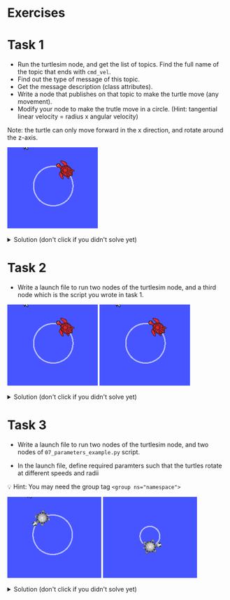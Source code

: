 # Exercises

# Task 1

- Run the turtlesim node, and get the list of topics. Find the full name of the topic that ends with ```cmd_vel```.
- Find out the type of message of this topic.
- Get the message description (class attributes).
- Write a node that publishes on that topic to make the turtle move (any movement).
- Modify your node to make the trutle move in a circle. (Hint: tangential linear velocity = radius x angular velocity)

Note: the turtle can only move forward in the x direction, and rotate around the z-axis.

![spinning turtle](presentation/figures/task1.gif)

<details><summary>Solution (don't click if you didn't solve yet)</summary>

```python
#!/usr/bin/env python

import rospy
from geometry_msgs.msg import Twist

rospy.init_node('commander')
pub = rospy.Publisher('/turtle1/cmd_vel', Twist, queue_size=10)
rate = rospy.Rate(100)

msg = Twist()

r = 1 #m
w = 1 #rad/s
v = r*w

msg.linear.x = v
msg.angular.z = w

while not rospy.is_shutdown():
    pub.publish(msg)
    rate.sleep()
```
</details>

# Task 2

- Write a launch file to run two nodes of the turtlesim node, and a third node which is the script you wrote in task 1.


![spinning turtle](presentation/figures/task1.gif)  ![spinning turtle](presentation/figures/task1.gif)


<details><summary>Solution (don't click if you didn't solve yet)</summary>

```xml
<!-- launch file to run two turtles and make then spin-->

<launch>
<node pkg="turtlesim" type="turtlesim_node" name="turtle1"/>
<node pkg="turtlesim" type="turtlesim_node" name="turtle2"/>
<node pkg="my_first_package" type="youScript.py" name="rename_it_as_you_want"/>

</launch>
```
</details>


# Task 3

- Write a launch file to run two nodes of the turtlesim node, and two nodes of ```07_parameters_example.py``` script.

 - In the launch file, define required paramters such that the turtles rotate at different speeds and radii

:bulb: Hint: You may need the group tag ```<group ns="namespace">```

![spinning turtle](presentation/figures/task3_0.gif)  ![spinning turtle](presentation/figures/task3_1.gif)


<details><summary>Solution (don't click if you didn't solve yet)</summary>

```xml
<!--  launch file, two turtles spinning at different speed and radius-->

<launch>
<group ns="/first">
    <node pkg="my_first_package" type="07_parameters_example.py" name="commander">
        <param name="rate" value="100"/>
        <param name="radius" value="1"/>
        <param name="angular_speed" value="2"/>
    </node>
    <node pkg="turtlesim" type="turtlesim_node" name="turtle"/>
</group>  


<group ns="/second">
    <node pkg="my_first_package" type="07_parameters_example.py" name="commander">
        <param name="rate" value="100"/>
        <param name="radius" value="0.5"/>
        <param name="angular_speed" value="1"/>
    </node>
    <node pkg="turtlesim" type="turtlesim_node" name="turtle"/>
</group>    
    
    
</launch>
```
</details>